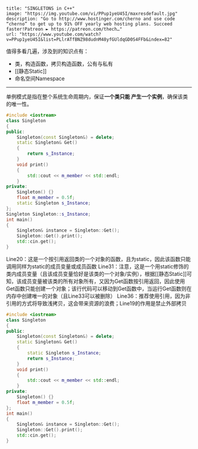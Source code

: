```embed
title: "SINGLETONS in C++"
image: "https://img.youtube.com/vi/PPup1yeU45I/maxresdefault.jpg"
description: "Go to http://www.hostinger.com/cherno and use code “cherno” to get up to 91% OFF yearly web hosting plans. Succeed faster!Patreon ► https://patreon.com/thech…"
url: "https://www.youtube.com/watch?v=PPup1yeU45I&list=PLlrATfBNZ98dudnM48yfGUldqGD0S4FFb&index=82"
```

值得多看几遍，涉及到的知识点有：
- 类，构造函数，拷贝构造函数，公有与私有
- [[静态Static]]
- 命名空间Namespace
---
单例模式是指在整个系统生命周期内，保证**一个类只能 产生一个实例**，确保该类的唯一性。
```c++
#include <iostream>
class Singleton
{
public:
	Singleton(const Singleton&) = delete;
	static Singleton& Get()
	{
		return s_Instance;
	}
	void print()
	{
		std::cout << m_member << std::endl;
	}
private:
	Singleton() {}
	float m_member = 0.5f;
	static Singleton s_Instance;
};
Singleton Singleton::s_Instance;
int main()
{
	Singleton& instance = Singleton::Get();
	Singleton::Get().print();
	std::cin.get();
}
```
Line20：这是一个按引用返回类的一个对象的函数，且为static，因此该函数只能调用同样为static的成员变量或成员函数
Line31：注意，这是一个用static修饰的类内成员变量（且该成员变量恰好是该类的一个对象/实例），根据[[静态Static]]可知，该成员变量被该类的所有对象所有，又因为Get函数按引用返回，因此使用Get函数只能创建一个对象；该行代码可以移动到Get函数中，当运行Get函数则在内存中创建唯一的对象（且Line33可以被删除）
Line36：推荐使用引用，因为非引用的方式将导致浅拷贝，这会带来资源的浪费；Line19的作用是禁止外部拷贝

```c++
#include <iostream>
class Singleton
{
public:
	Singleton(const Singleton&) = delete;
	static Singleton& Get()
	{
		static Singleton s_Instance;
		return s_Instance;
	}
	void print()
	{
		std::cout << m_member << std::endl;
	}
private:
	Singleton() {}
	float m_member = 0.5f;
};
int main()
{
	Singleton& instance = Singleton::Get();
	Singleton::Get().print();
	std::cin.get();
}
```